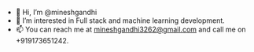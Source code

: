 - 👋 Hi, I’m @mineshgandhi
- 👀 I’m interested in Full stack and machine learning development.
- 📫 You can reach me at mineshgandhi3262@gmail.com and call me on +919173651242.

<!---
mineshgandhi/mineshgandhi is a ✨ special ✨ repository because its `README.md` (this file) appears on your GitHub profile.
You can click the Preview link to take a look at your changes.
--->
